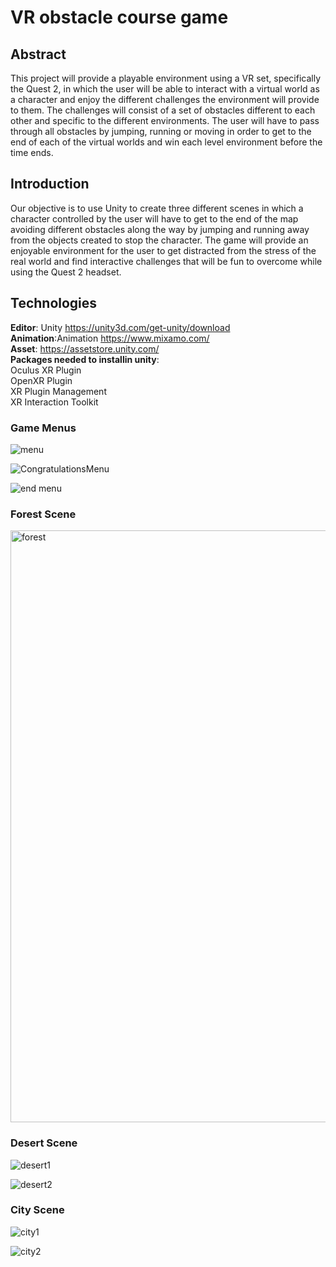 # VR obstacle course game
## Abstract
This project will provide a playable environment using a VR set, specifically the Quest 2, in which the user will be able to interact with a virtual world as a character and enjoy the different challenges the environment will provide to them. The challenges will consist of a set of obstacles different to each other and specific to the different environments. The user will have to pass through all obstacles by jumping, running or moving in order to get to the end of each of the virtual worlds and win each level environment before the time ends.

## Introduction
Our objective is to use Unity to create three different scenes in which a character controlled by the user will have to get to the end of the map avoiding different obstacles along the way by jumping and running away from the objects created to stop the character. 
The game will provide an enjoyable environment for the user to get distracted from the stress of the real world and find interactive challenges that will be fun to overcome while using the Quest 2 headset.

## Technologies
**Editor**: Unity https://unity3d.com/get-unity/download</br> 
**Animation**:Animation https://www.mixamo.com/</br>
**Asset**: https://assetstore.unity.com/</br>
**Packages needed to installin unity**: </br>
  Oculus  XR Plugin</br>
  OpenXR Plugin</br>
  XR Plugin Management</br>
  XR Interaction Toolkit</br>
  ### Game Menus
  
  ![menu](https://user-images.githubusercontent.com/73086634/207665983-fd760afd-1a96-40b9-bb18-e13a3e77e194.jpg)

  ![CongratulationsMenu](https://user-images.githubusercontent.com/98935624/207723709-c3b77d3f-154a-47ef-a15d-6e268a0d3e3d.jpeg)

  ![end menu](https://user-images.githubusercontent.com/73086634/207665999-a45c5d26-9f64-40bf-a930-8e6548f9ec47.jpg)
### Forest Scene
<img width="947" alt="forest" src="https://user-images.githubusercontent.com/73086634/207993256-72fc19f4-9e50-4afe-98ab-0e4bda04c8ed.png">

### Desert Scene
![desert1](https://user-images.githubusercontent.com/73086634/207666320-493f33ad-ce4f-4918-8c1d-723fab6879f8.jpg)

 ![desert2](https://user-images.githubusercontent.com/73086634/207666330-00975999-3515-4b83-9f22-b260a5ec2238.jpg)
### City Scene
![city1](https://user-images.githubusercontent.com/73086634/207666390-d7a35187-ff8a-47b5-9cbb-84cb7b836356.jpg)

![city2](https://user-images.githubusercontent.com/73086634/207666403-b8be25f8-1f90-474a-af27-14251559aed2.jpg)



